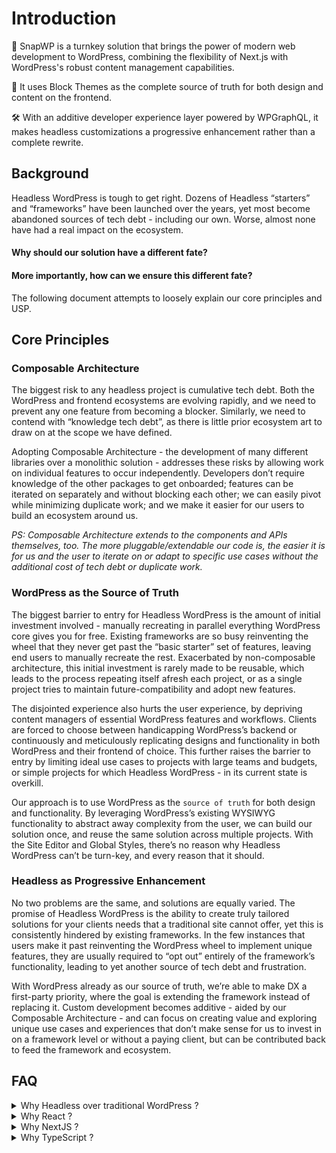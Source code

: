 # Introduction

🚀 SnapWP is a turnkey solution that brings the power of modern web development to WordPress, combining the flexibility of Next.js with WordPress's robust content management capabilities.

🎨 It uses Block Themes as the complete source of truth for both design and content on the frontend.

🛠️ With an additive developer experience layer powered by WPGraphQL, it makes headless customizations a progressive enhancement rather than a complete rewrite.

## Background

Headless WordPress is tough to get right. Dozens of Headless “starters” and “frameworks” have been launched over the years, yet most become abandoned sources of tech debt - including our own. Worse, almost none have had a real impact on the ecosystem.

#### Why should our solution have a different fate?

#### More importantly, how can we ensure this different fate?

The following document attempts to loosely explain our core principles and USP.

## Core Principles

### Composable Architecture

The biggest risk to any headless project is cumulative tech debt. Both the WordPress and frontend ecosystems are evolving rapidly, and we need to prevent any one feature from becoming a blocker. Similarly, we need to contend with “knowledge tech debt”, as there is little prior ecosystem art to draw on at the scope we have defined.

Adopting Composable Architecture - the development of many different libraries over a monolithic solution - addresses these risks by allowing work on individual features to occur independently. Developers don’t require knowledge of the other packages to get onboarded; features can be iterated on separately and without blocking each other; we can easily pivot while minimizing duplicate work; and we make it easier for our users to build an ecosystem around us.

_PS: Composable Architecture extends to the components and APIs themselves, too. The more pluggable/extendable our code is, the easier it is for us and the user to iterate on or adapt to specific use cases without the additional cost of tech debt or duplicate work._

### WordPress as the Source of Truth

The biggest barrier to entry for Headless WordPress is the amount of initial investment involved - manually recreating in parallel everything WordPress core gives you for free. Existing frameworks are so busy reinventing the wheel that they never get past the “basic starter” set of features, leaving end users to manually recreate the rest. Exacerbated by non-composable architecture, this initial investment is rarely made to be reusable, which leads to the process repeating itself afresh each project, or as a single project tries to maintain future-compatibility and adopt new features.

The disjointed experience also hurts the user experience, by depriving content managers of essential WordPress features and workflows. Clients are forced to choose between handicapping WordPress’s backend or continuously and meticulously replicating designs and functionality in both WordPress and their frontend of choice. This further raises the barrier to entry by limiting ideal use cases to projects with large teams and budgets, or simple projects for which Headless WordPress - in its current state is overkill.

Our approach is to use WordPress as the `source of truth` for both design and functionality. By leveraging WordPress’s existing WYSIWYG functionality to abstract away complexity from the user, we can build our solution once, and reuse the same solution across multiple projects. With the Site Editor and Global Styles, there’s no reason why Headless WordPress can’t be turn-key, and every reason that it should.

### Headless as Progressive Enhancement

No two problems are the same, and solutions are equally varied. The promise of Headless WordPress is the ability to create truly tailored solutions for your clients needs that a traditional site cannot offer, yet this is consistently hindered by existing frameworks. In the few instances that users make it past reinventing the WordPress wheel to implement unique features, they are usually required to “opt out” entirely of the framework’s functionality, leading to yet another source of tech debt and frustration.

With WordPress already as our source of truth, we’re able to make DX a first-party priority, where the goal is extending the framework instead of replacing it. Custom development becomes additive - aided by our Composable Architecture - and can focus on creating value and exploring unique use cases and experiences that don’t make sense for us to invest in on a framework level or without a paying client, but can be contributed back to feed the framework and ecosystem.

## FAQ

<details>
    <summary> Why Headless over traditional WordPress ?</summary>
    <p>
    <ul>
        <li>Frontend Flexibility: Decoupled backend (WordPress CMS) from frontend, allowing any technology for the UI (React, Next.js, etc.).</li>
        <li>Performance: Can use static site generation (SSG) or server-side rendering (SSR) for faster page loads.</li>
        <li>Content Delivery: Content can be delivered via APIs to multiple platforms (web, mobile, IoT, etc.).</li>
        <li>Customization: Full control over frontend design and integration with external services.</li>
    </ul>
    </p>
</details>

<details>
    <summary> Why React ?</summary>
    <p>In addition to it being the most popular headless frontend framework (build where the people are), it’s also WordPress’s language-of-choice.</p>
</details>

<details>
    <summary>Why NextJS ?</summary>
    <p>It’s currently the most popular React meta-framework, so the familiarity and feature completeness provide a strong extensibility DX and onramp to our project. Our use of Composable Architecture limits NextJS’s effects as a dependency, mitigating the associated tech debt risks, and allow the project to expand or even pivot to other frontends (build where the people are) at relatively minimal cost.</p>
</details>

<details>
    <summary>Why TypeScript ?</summary>
    <p>In order to prevent shipping bugs and improve developer experience (DX) and adoption, a strict type system is essential for any robust library. TypeScript, which is more powerful than JSDoc, is widely favored by enterprise clients. By writing our source code in TypeScript, we can continue to ship as .cjs/mjs while also providing TypeScript types for consumers who require them.</p>
</details>

<br/>
